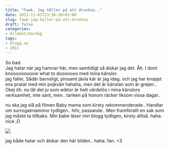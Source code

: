 ```yaml
---
title: "Fawk. Jag håller på att drunkna.."
date: 2011-11-01T23:36:26+01:00
slug: fawk-jag-haller-pa-att-drunkna
draft: false
categories:
- Allmänt/Vardag
tags:
- blogg.se
- 2011
---
```

So bad.  
Jag hatar när jag hamnar här, men samtidigt så älskar jag det. Åh. I dont knooooooooow what to dooooooo med mina känslor.  
jag faller, Sådär barnsligt, pinsamt jävla kär är jag idag. och jag har knappt ens pratat med min pojkvän hahaha, men det är känslan som är grejen.. Okej öh. nu lät det ju som wiktor är helt värdelös i mina känslors verksamhet, inte sant, men.. tanken på honom räcker liksom vissa dagar..   
  
nu ska jag slå på filmen Baby mama som kirsty rekommenderade.. Handlar om surrogatmammor tydligen.. hihi, passande.. Men framförallt en sak som jag måste ta tillbaks. Min babe läser min blogg tydligen, kirsty alltså. haha. nice ;D  
  
![](/assets/images/blogg.se/asg19november06_173124150.jpg)  
  
jag både hatar och älskar den här bilden.. haha. fan. <3